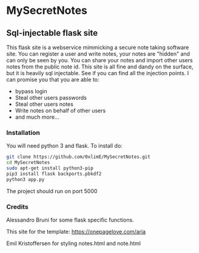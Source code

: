 # MySecretNotes

## Sql-injectable flask site

This flask site is a webservice mimmicking a secure note taking software site. You can register a user and write notes, your notes are "hidden" and can only be seen by you. You can share your notes and import other users notes from the public note id. This site is all fine and dandy on the surface, but it is heavily sql injectable. See if you can find all the injection points. I can promise you that you are able to:

* bypass login
* Steal other users passwords
* Steal other users notes
* Write notes on behalf of other users
* and much more...

### Installation

You will need python 3 and flask. To install do: 
```sh 
git clone https://github.com/0xlimE/MySecretNotes.git 
cd MySecretNotes 
sudo apt-get install python3-pip 
pip3 install flask backports.pbkdf2
python3 app.py 
``` 

The project should run on port 5000 

### Credits

Alessandro Bruni for some flask specific functions.

This site for the template: <https://onepagelove.com/aria>

Emil Kristoffersen for styling notes.html and note.html
